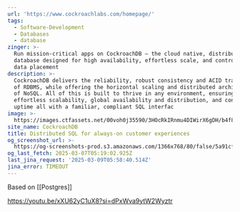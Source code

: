 ```yaml
---
url: 'https://www.cockroachlabs.com/homepage/'
tags:
  - Software-Development
  - Databases
  - database
zinger: >-
  Run mission-critical apps on CockroachDB — the cloud native, distributed SQL
  database designed for high availability, effortless scale, and control over
  data placement
description: >-
  CockroachDB delivers the reliability, robust consistency and ACID transactions
  of RDBMS, while offering the horizontal scaling and distributed architecture
  of NoSQL. All of this is built to thrive in any environment, ensuring
  effortless scalability, global availability and distribution, and continuous
  uptime all with a familiar, compliant SQL interfac
image: >-
  https://images.ctfassets.net/00voh0j35590/3HOcRkIRnmu4DIWirX6gDH/b4f8a962358bffa8da063319af5dbba0/crl-socialpost-default-2020-2.jpg
site_name: CockroachDB
title: Distributed SQL for always-on customer experiences
og_screenshot_url: >-
  https://og-screenshots-prod.s3.amazonaws.com/1366x768/80/false/5a91cf008258221b362473e49bde59e56bd9d1878d7e84b06948454fbba2b9b2.jpeg
og_last_fetch: 2025-03-07T05:19:02.925Z
last_jina_request: '2025-03-09T05:58:40.514Z'
jina_error: TIMEOUT
---
```

Based on [[Postgres]]

https://youtu.be/xXU62yC1uX8?si=dPxWva9ytW2Wyztr
